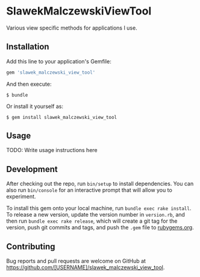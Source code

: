 # SlawekMalczewskiViewTool

Various view specific methods for applications I use.

## Installation

Add this line to your application's Gemfile:

```ruby
gem 'slawek_malczewski_view_tool'
```

And then execute:

    $ bundle

Or install it yourself as:

    $ gem install slawek_malczewski_view_tool

## Usage

TODO: Write usage instructions here

## Development

After checking out the repo, run `bin/setup` to install dependencies. You can also run `bin/console` for an interactive prompt that will allow you to experiment.

To install this gem onto your local machine, run `bundle exec rake install`. To release a new version, update the version number in `version.rb`, and then run `bundle exec rake release`, which will create a git tag for the version, push git commits and tags, and push the `.gem` file to [rubygems.org](https://rubygems.org).

## Contributing

Bug reports and pull requests are welcome on GitHub at https://github.com/[USERNAME]/slawek_malczewski_view_tool.
